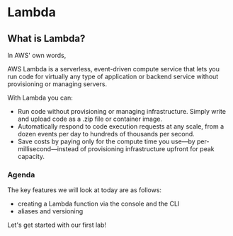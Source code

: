 # Lambda

## What is Lambda?&#x20;

In AWS' own words,

AWS Lambda is a serverless, event-driven compute service that lets you run code for virtually any type of application or backend service without provisioning or managing servers.&#x20;

With Lambda you can:

* Run code without provisioning or managing infrastructure. Simply write and upload code as a .zip file or container image.
* Automatically respond to code execution requests at any scale, from a dozen events per day to hundreds of thousands per second.
* Save costs by paying only for the compute time you use—by per-millisecond—instead of provisioning infrastructure upfront for peak capacity.

### Agenda

The key features we will look at today are as follows:

* creating a Lambda function via the console and the CLI
* aliases and versioning&#x20;

Let's get started with our first lab!&#x20;
